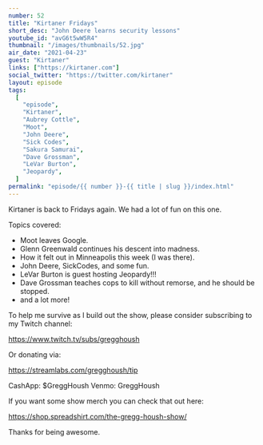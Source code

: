 ```yaml
---
number: 52
title: "Kirtaner Fridays"
short_desc: "John Deere learns security lessons"
youtube_id: "avG6t5wW5R4"
thumbnail: "/images/thumbnails/52.jpg"
air_date: "2021-04-23"
guest: "Kirtaner"
links: ["https://kirtaner.com"]
social_twitter: "https://twitter.com/kirtaner"
layout: episode
tags:
  [
    "episode",
    "Kirtaner",
    "Aubrey Cottle",
    "Moot",
    "John Deere",
    "Sick Codes",
    "Sakura Samurai",
    "Dave Grossman",
    "LeVar Burton",
    "Jeopardy",
  ]
permalink: "episode/{{ number }}-{{ title | slug }}/index.html"
---
```


Kirtaner is back to Fridays again. We had a lot of fun on this one.

Topics covered:

- Moot leaves Google.
- Glenn Greenwald continues his descent into madness.
- How it felt out in Minneapolis this week (I was there).
- John Deere, SickCodes, and some fun.
- LeVar Burton is guest hosting Jeopardy!!!
- Dave Grossman teaches cops to kill without remorse, and he should be stopped.
- and a lot more!

To help me survive as I build out the show, please consider subscribing to my Twitch channel:

https://www.twitch.tv/subs/gregghoush​​

Or donating via:

https://streamlabs.com/gregghoush/tip​​

CashApp: $GreggHoush
Venmo: GreggHoush

If you want some show merch you can check that out here:

https://shop.spreadshirt.com/the-gregg-housh-show/

Thanks for being awesome.
